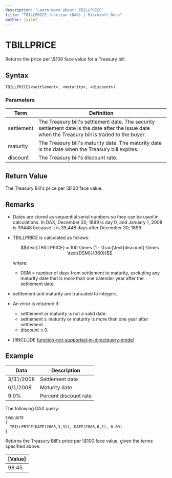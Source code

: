 ```yaml
---
description: "Learn more about: TBILLPRICE"
title: "TBILLPRICE function (DAX) | Microsoft Docs"
author: jajin7
---
```


# TBILLPRICE

Returns the price per \\$100 face value for a Treasury bill.

## Syntax

```dax
TBILLPRICE(<settlement>, <maturity>, <discount>)
```

### Parameters

|Term|Definition|  
|--------|--------------|  
|settlement|The Treasury bill's settlement date. The security settlement date is the date after the issue date when the Treasury bill is traded to the buyer.|
|maturity|The Treasury bill's maturity date. The maturity date is the date when the Treasury bill expires.|
|discount|The Treasury bill's discount rate.|

## Return Value

The Treasury Bill's price per \\$100 face value.

## Remarks

- Dates are stored as sequential serial numbers so they can be used in calculations. In DAX, December 30, 1899 is day 0, and January 1, 2008 is 39448 because it is 39,448 days after December 30, 1899.

- TBILLPRICE is calculated as follows:

  $$\text{TBILLPRICE} = 100 \times (1 - \frac{\text{discount} \times \text{DSM}}{360})$$

  where:

  - $\text{DSM}$ = number of days from settlement to maturity, excluding any maturity date that is more than one calendar year after the settlement date.

- settlement and maturity are truncated to integers.

- An error is returned if:
  - settlement or maturity is not a valid date.
  - settlement ≥ maturity or maturity is more than one year after settlement.
  - discount ≤ 0.

- [!INCLUDE [function-not-supported-in-directquery-mode](includes/function-not-supported-in-directquery-mode.md)]

## Example

| **Data**  | **Description**       |
| --------- | --------------------- |
| 3/31/2008 | Settlement date       |
| 6/1/2008  | Maturity date         |
| 9.0%      | Percent discount rate |

The following DAX query:

```dax
EVALUATE
{
  TBILLPRICE(DATE(2008,3,31), DATE(2008,6,1), 0.09)
}
```

Returns the Treasury Bill's price per \\$100 face value, given the terms specified above.

| **[Value]** |
| ------------- |
| 98.45         |
